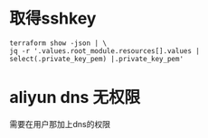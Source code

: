 # 取得sshkey

```
terraform show -json | \
jq -r '.values.root_module.resources[].values | select(.private_key_pem) |.private_key_pem'
```


# aliyun dns 无权限

需要在用户那加上dns的权限
